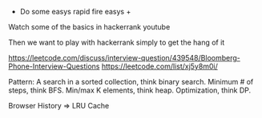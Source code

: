 
+ Do some easys rapid fire easys +

Watch some of the basics in hackerrank youtube

Then we want to play with hackerrank simply to get the hang of it

https://leetcode.com/discuss/interview-question/439548/Bloomberg-Phone-Interview-Questions 
https://leetcode.com/list/xj5y8m0i/ 



Pattern:
A search in a sorted collection, think binary search. Minimum # of steps, think BFS. Min/max K elements, think heap. Optimization, think DP. 


Browser History => LRU Cache